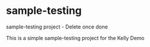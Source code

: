 # sample-testing
sample-testing project - Delete once done


This is a simple sample-testing project for the Kelly Demo
